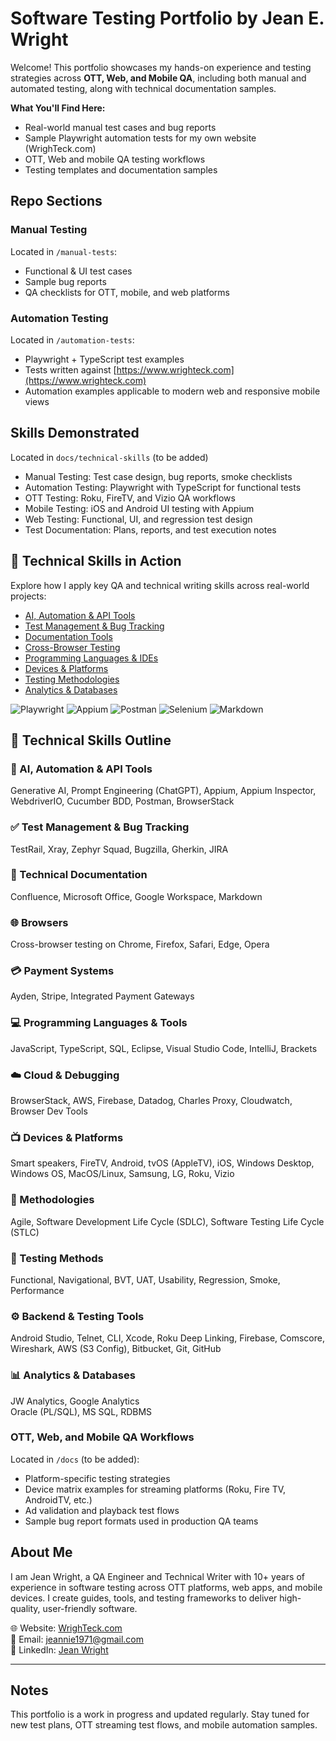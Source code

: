 # Software Testing Portfolio by Jean E. Wright
Welcome! This portfolio showcases my hands-on experience and testing strategies across **OTT, Web, and Mobile QA**, including both manual and automated testing, along with technical documentation samples.

 **What You'll Find Here:**
- Real-world manual test cases and bug reports
- Sample Playwright automation tests for my own website (WrighTeck.com)
- OTT, Web and mobile QA testing workflows
- Testing templates and documentation samples
  
## Repo Sections

### Manual Testing
Located in `/manual-tests`:
- Functional & UI test cases
- Sample bug reports
- QA checklists for OTT, mobile, and web platforms

### Automation Testing
Located in `/automation-tests`:
- Playwright + TypeScript test examples
- Tests written against [https://www.wrighteck.com](https://www.wrighteck.com)
- Automation examples applicable to modern web and responsive mobile views

## Skills Demonstrated
Located in `docs/technical-skills` (to be added)
- Manual Testing: Test case design, bug reports, smoke checklists
- Automation Testing: Playwright with TypeScript for functional tests
- OTT Testing: Roku, FireTV, and Vizio QA workflows
- Mobile Testing: iOS and Android UI testing with Appium
- Web Testing: Functional, UI, and regression test design
- Test Documentation: Plans, reports, and test execution notes

## 🧠 Technical Skills in Action

Explore how I apply key QA and technical writing skills across real-world projects:

- [AI, Automation & API Tools](./docs/technical-skills/ai-automation-api.md)
- [Test Management & Bug Tracking](./docs/technical-skills/test-management-bug-tracking.md)
- [Documentation Tools](./docs/technical-skills/documentation-tools.md)
- [Cross-Browser Testing](./docs/technical-skills/cross-browser-testing.md)
- [Programming Languages & IDEs](./docs/technical-skills/programming-tools.md)
- [Devices & Platforms](./docs/technical-skills/devices-platforms.md)
- [Testing Methodologies](./docs/technical-skills/testing-methodologies.md)
- [Analytics & Databases](./docs/technical-skills/analytics-databases.md)

![Playwright](https://img.shields.io/badge/Playwright-E43267?logo=playwright&logoColor=white)
![Appium](https://img.shields.io/badge/Appium-0A0A0A?logo=appium&logoColor=white)
![Postman](https://img.shields.io/badge/Postman-FF6C37?logo=postman&logoColor=white)
![Selenium](https://img.shields.io/badge/Selenium-43B02A?logo=selenium&logoColor=white)
![Markdown](https://img.shields.io/badge/Markdown-000000?logo=markdown&logoColor=white)

## 📌 Technical Skills Outline

### 🎯 AI, Automation & API Tools
Generative AI, Prompt Engineering (ChatGPT), Appium, Appium Inspector, WebdriverIO, Cucumber BDD, Postman, BrowserStack

### ✅ Test Management & Bug Tracking
TestRail, Xray, Zephyr Squad, Bugzilla, Gherkin, JIRA

### 📝 Technical Documentation
Confluence, Microsoft Office, Google Workspace, Markdown

### 🌐 Browsers
Cross-browser testing on Chrome, Firefox, Safari, Edge, Opera

### 💳 Payment Systems
Ayden, Stripe, Integrated Payment Gateways

### 💻 Programming Languages & Tools
JavaScript, TypeScript, SQL, Eclipse, Visual Studio Code, IntelliJ, Brackets

### ☁️ Cloud & Debugging
BrowserStack, AWS, Firebase, Datadog, Charles Proxy, Cloudwatch, Browser Dev Tools

### 📺 Devices & Platforms
Smart speakers, FireTV, Android, tvOS (AppleTV), iOS, Windows Desktop, Windows OS, MacOS/Linux, Samsung, LG, Roku, Vizio

### 🔁 Methodologies
Agile, Software Development Life Cycle (SDLC), Software Testing Life Cycle (STLC)

### 🧪 Testing Methods
Functional, Navigational, BVT, UAT, Usability, Regression, Smoke, Performance

### ⚙️ Backend & Testing Tools
Android Studio, Telnet, CLI, Xcode, Roku Deep Linking, Firebase, Comscore, Wireshark, AWS (S3 Config), Bitbucket, Git, GitHub

### 📊 Analytics & Databases
JW Analytics, Google Analytics  
Oracle (PL/SQL), MS SQL, RDBMS

### OTT, Web, and Mobile QA Workflows
Located in `/docs` (to be added):
- Platform-specific testing strategies
- Device matrix examples for streaming platforms (Roku, Fire TV, AndroidTV, etc.)
- Ad validation and playback test flows
- Sample bug report formats used in production QA teams

## About Me

I am Jean Wright, a QA Engineer and Technical Writer with 10+ years of experience in software testing across OTT platforms, web apps, and mobile devices. I create guides, tools, and testing frameworks to deliver high-quality, user-friendly software.

🌐 Website: [WrighTeck.com](https://www.wrighteck.com)  
📧 Email: [jeannie1971@gmail.com](mailto:jeannie1971@gmail.com)  
📌 LinkedIn: [Jean Wright](https://www.linkedin.com/in/jean-wright-42129226/)

---

## Notes
This portfolio is a work in progress and updated regularly. Stay tuned for new test plans, OTT streaming test flows, and mobile automation samples.
